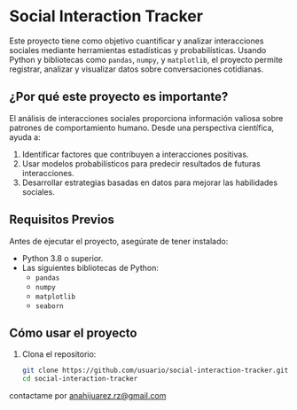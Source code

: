 # Social Interaction Tracker

Este proyecto tiene como objetivo cuantificar y analizar interacciones sociales mediante herramientas estadísticas y probabilísticas. Usando Python y bibliotecas como `pandas`, `numpy`, y `matplotlib`, el proyecto permite registrar, analizar y visualizar datos sobre conversaciones cotidianas.

## **¿Por qué este proyecto es importante?**
El análisis de interacciones sociales proporciona información valiosa sobre patrones de comportamiento humano. Desde una perspectiva científica, ayuda a:
1. Identificar factores que contribuyen a interacciones positivas.
2. Usar modelos probabilísticos para predecir resultados de futuras interacciones.
3. Desarrollar estrategias basadas en datos para mejorar las habilidades sociales.

## **Requisitos Previos**
Antes de ejecutar el proyecto, asegúrate de tener instalado:
- Python 3.8 o superior.
- Las siguientes bibliotecas de Python:
  - `pandas`
  - `numpy`
  - `matplotlib`
  - `seaborn`

## **Cómo usar el proyecto**
1. Clona el repositorio:
   ```bash
   git clone https://github.com/usuario/social-interaction-tracker.git
   cd social-interaction-tracker
contactame por anahijuarez.rz@gmail.com
